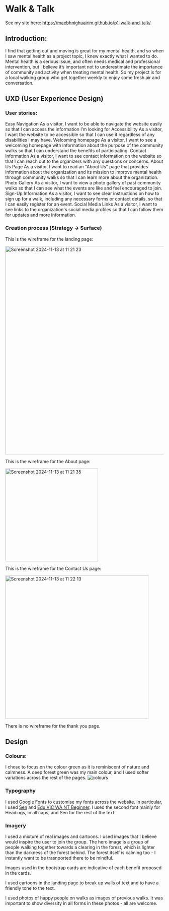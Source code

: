 # Walk & Talk

See my site here: https://maebhnighuairim.github.io/p1-walk-and-talk/

## Introduction:
I find that getting out and moving is great for my mental health, and so when I saw mental health as a project topic, I knew exactly what I wanted to do. Mental health is a serious issue, and often needs medical and professional intervention, but I believe it’s important not to underestimate the importance of community and activity when treating mental health. So my project is for a local walking group who get together weekly to enjoy some fresh air and conversation.


## UXD (User Experience Design) 
### User stories:
  Easy Navigation
    As a visitor, I want to be able to navigate the website easily so that I can access the information I’m looking for 
  Accessibility
    As a visitor, I want the website to be accessible so that I can use it regardless of any disabilities I may have.
  Welcoming homepage
    As a visitor, I want to see a welcoming homepage with information about the purpose of the community walks so that I can understand the benefits of participating.
  Contact Information
    As a visitor, I want to see contact information on the website so that I can reach out to the organizers with any questions or concerns.
  About Us Page
    As a visitor, I want to read an "About Us" page that provides information about the organization and its mission to improve mental health through community walks so that I can        learn more about the organization.
  Photo Gallery
    As a visitor, I want to view a photo gallery of past community walks so that I can see what the events are like and feel encouraged to join.
  Sign-Up Information
    As a visitor, I want to see clear instructions on how to sign up for a walk, including any necessary forms or contact details, so that I can easily register for an event.
  Social Media Links
    As a visitor, I want to see links to the organization's social media profiles so that I can follow them for updates and more information.


### Creation process (Strategy -> Surface) 

This is the wireframe for the landing page:

<img width="661" alt="Screenshot 2024-11-13 at 11 21 23" src="https://github.com/user-attachments/assets/9474cd01-c1cf-4b17-9d1f-f79c6a7c689d">



This is the wireframe for the About page:

<img width="295" alt="Screenshot 2024-11-13 at 11 21 35" src="https://github.com/user-attachments/assets/0e0260a7-c7ef-4b7e-91e2-374ebae61853">



This is the wireframe for the Contact Us page:

<img width="455" alt="Screenshot 2024-11-13 at 11 22 13" src="https://github.com/user-attachments/assets/2d3a9596-4c73-48c6-bf80-42db82dd0276">



There is no wireframe for the thank you page.


## Design

### Colours:
I chose to focus on the colour green as it is reminiscent of nature and calmness. A deep forest green was my main colour, and I used softer variations across the rest of the pages. 
![colours](https://github.com/user-attachments/assets/567b4c77-498e-468a-afa9-b60bb888f3fa)


### Typography

I used Google Fonts to customise my fonts across the website. In particular, I used [Sen](https://fonts.google.com/specimen/Sen)  and [Edu VIC WA NT Beginner](https://fonts.google.com/specimen/Edu+VIC+WA+NT+Beginner). I used the second font mainly for Headings, in all caps, and Sen for the rest of the text.

### Imagery 

I used a mixture of real images and cartoons. I used images that I believe would inspire the user to join the group. The hero image is a group of people walking together towards a clearing in the forest, which is lighter than the darkness of the forest behind. The forest itself is calming too - I instantly want to be trasnported there to be mindful.

Images used in the bootstrap cards are indicative of each benefit proposed in the cards. 

I used cartoons in the landing page to break up walls of text and to have a friendly tone to the text.

I used photos of happy people on walks as images of previous walks. It was important to show diversity in all forms in these photos - all are welcome. 





